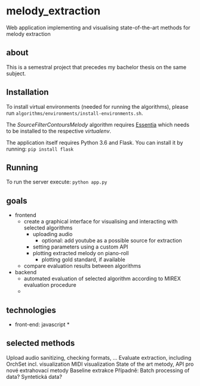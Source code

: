 # melody_extraction
Web application implementing and visualising state-of-the-art methods for melody extraction

## about
This is a semestral project that precedes my bachelor thesis on the same subject. 

## Installation

To install virtual environments (needed for running the algorithms), please run `algorithms/environments/install-environments.sh`.

The _SourceFilterContoursMelody_ algorithm requires [Essentia](http://essentia.upf.edu/documentation/) which needs to be installed to the respective _virtualenv_.

The application itself requires Python 3.6 and Flask. You can install it by running:
`pip install flask`

## Running

To run the server execute:
`python app.py`

## goals

* frontend
	* create a graphical interface for visualising and interacting with selected algorithms
		* uploading audio
			* optional: add youtube as a possible source for extraction
		* setting parameters using a custom API
		* plotting extracted melody on piano-roll
			* plotting gold standard, if available
	* compare evaluation results between algorithms
* backend
	* automated evaluation of selected algorithm according to MIREX evaluation procedure
	* 

## technologies
* front-end: javascript
	* 

## selected methods



Upload audio
sanitizing, checking formats, …
Evaluate extraction, including OrchSet
incl. visualization
MIDI visualization
State of the art metody, API pro nové extrahovací metody
Baseline extrakce
Případně: Batch processing of data?
Syntetická data?
